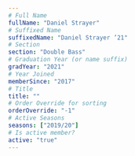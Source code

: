 ```yaml
---
# Full Name
fullName: "Daniel Strayer"
# Suffixed Name
suffixedName: "Daniel Strayer ’21"
# Section
section: "Double Bass"
# Graduation Year (or name suffix)
gradYear: "2021"
# Year Joined
memberSince: "2017"
# Title
title: ""
# Order Override for sorting
orderOverride: "-1"
# Active Seasons
seasons: ["2019/20"]
# Is active member?
active: "true"
---
```


